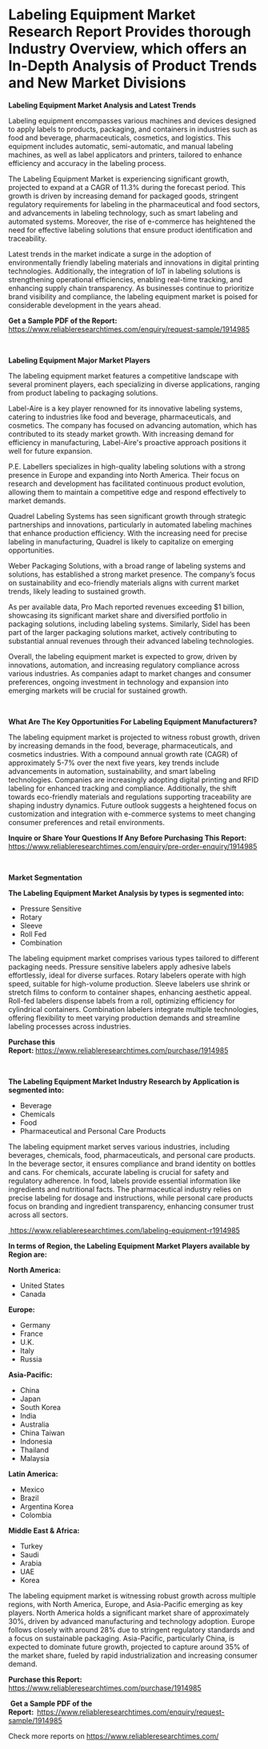 <p><h1>Labeling Equipment Market Research Report Provides thorough Industry Overview, which offers an In-Depth Analysis of Product Trends and New Market Divisions</h1></p><p><strong>Labeling Equipment Market Analysis and Latest Trends</strong></p>
<p><p>Labeling equipment encompasses various machines and devices designed to apply labels to products, packaging, and containers in industries such as food and beverage, pharmaceuticals, cosmetics, and logistics. This equipment includes automatic, semi-automatic, and manual labeling machines, as well as label applicators and printers, tailored to enhance efficiency and accuracy in the labeling process.</p><p>The Labeling Equipment Market is experiencing significant growth, projected to expand at a CAGR of 11.3% during the forecast period. This growth is driven by increasing demand for packaged goods, stringent regulatory requirements for labeling in the pharmaceutical and food sectors, and advancements in labeling technology, such as smart labeling and automated systems. Moreover, the rise of e-commerce has heightened the need for effective labeling solutions that ensure product identification and traceability.</p><p>Latest trends in the market indicate a surge in the adoption of environmentally friendly labeling materials and innovations in digital printing technologies. Additionally, the integration of IoT in labeling solutions is strengthening operational efficiencies, enabling real-time tracking, and enhancing supply chain transparency. As businesses continue to prioritize brand visibility and compliance, the labeling equipment market is poised for considerable development in the years ahead.</p></p>
<p><strong>Get a Sample PDF of the Report:&nbsp;</strong> <a href="https://www.reliableresearchtimes.com/enquiry/request-sample/1914985?utm_campaign=2740&utm_medium=2&utm_source=Github&utm_content=ia&utm_term=10042025&utm_id=labeling-equipment">https://www.reliableresearchtimes.com/enquiry/request-sample/1914985</a></p>
<p>&nbsp;</p>
<p><strong>Labeling Equipment Major Market Players</strong></p>
<p><p>The labeling equipment market features a competitive landscape with several prominent players, each specializing in diverse applications, ranging from product labeling to packaging solutions.</p><p>Label-Aire is a key player renowned for its innovative labeling systems, catering to industries like food and beverage, pharmaceuticals, and cosmetics. The company has focused on advancing automation, which has contributed to its steady market growth. With increasing demand for efficiency in manufacturing, Label-Aire's proactive approach positions it well for future expansion.</p><p>P.E. Labellers specializes in high-quality labeling solutions with a strong presence in Europe and expanding into North America. Their focus on research and development has facilitated continuous product evolution, allowing them to maintain a competitive edge and respond effectively to market demands.</p><p>Quadrel Labeling Systems has seen significant growth through strategic partnerships and innovations, particularly in automated labeling machines that enhance production efficiency. With the increasing need for precise labeling in manufacturing, Quadrel is likely to capitalize on emerging opportunities.</p><p>Weber Packaging Solutions, with a broad range of labeling systems and solutions, has established a strong market presence. The company’s focus on sustainability and eco-friendly materials aligns with current market trends, likely leading to sustained growth.</p><p>As per available data, Pro Mach reported revenues exceeding $1 billion, showcasing its significant market share and diversified portfolio in packaging solutions, including labeling systems. Similarly, Sidel has been part of the larger packaging solutions market, actively contributing to substantial annual revenues through their advanced labeling technologies.</p><p>Overall, the labeling equipment market is expected to grow, driven by innovations, automation, and increasing regulatory compliance across various industries. As companies adapt to market changes and consumer preferences, ongoing investment in technology and expansion into emerging markets will be crucial for sustained growth.</p></p>
<p>&nbsp;</p>
<p><strong>What Are The Key Opportunities For Labeling Equipment Manufacturers?</strong></p>
<p><p>The labeling equipment market is projected to witness robust growth, driven by increasing demands in the food, beverage, pharmaceuticals, and cosmetics industries. With a compound annual growth rate (CAGR) of approximately 5-7% over the next five years, key trends include advancements in automation, sustainability, and smart labeling technologies. Companies are increasingly adopting digital printing and RFID labeling for enhanced tracking and compliance. Additionally, the shift towards eco-friendly materials and regulations supporting traceability are shaping industry dynamics. Future outlook suggests a heightened focus on customization and integration with e-commerce systems to meet changing consumer preferences and retail environments.</p></p>
<p><strong>Inquire or Share Your Questions If Any Before Purchasing This Report:</strong> <a href="https://www.reliableresearchtimes.com/enquiry/pre-order-enquiry/1914985?utm_campaign=2740&utm_medium=2&utm_source=Github&utm_content=ia&utm_term=10042025&utm_id=labeling-equipment">https://www.reliableresearchtimes.com/enquiry/pre-order-enquiry/1914985</a></p>
<p>&nbsp;</p>
<p><strong>Market Segmentation</strong></p>
<p><strong>The Labeling Equipment Market Analysis by types is segmented into:</strong></p>
<p><ul><li>Pressure Sensitive</li><li>Rotary</li><li>Sleeve</li><li>Roll Fed</li><li>Combination</li></ul></p>
<p><p>The labeling equipment market comprises various types tailored to different packaging needs. Pressure sensitive labelers apply adhesive labels effortlessly, ideal for diverse surfaces. Rotary labelers operate with high speed, suitable for high-volume production. Sleeve labelers use shrink or stretch films to conform to container shapes, enhancing aesthetic appeal. Roll-fed labelers dispense labels from a roll, optimizing efficiency for cylindrical containers. Combination labelers integrate multiple technologies, offering flexibility to meet varying production demands and streamline labeling processes across industries.</p></p>
<p><strong>Purchase this Report:&nbsp;</strong><a href="https://www.reliableresearchtimes.com/purchase/1914985?utm_campaign=2740&utm_medium=2&utm_source=Github&utm_content=ia&utm_term=10042025&utm_id=labeling-equipment">https://www.reliableresearchtimes.com/purchase/1914985</a></p>
<p>&nbsp;</p>
<p><strong>The Labeling Equipment Market Industry Research by Application is segmented into:</strong></p>
<p><ul><li>Beverage</li><li>Chemicals</li><li>Food</li><li>Pharmaceutical and Personal Care Products</li></ul></p>
<p><p>The labeling equipment market serves various industries, including beverages, chemicals, food, pharmaceuticals, and personal care products. In the beverage sector, it ensures compliance and brand identity on bottles and cans. For chemicals, accurate labeling is crucial for safety and regulatory adherence. In food, labels provide essential information like ingredients and nutritional facts. The pharmaceutical industry relies on precise labeling for dosage and instructions, while personal care products focus on branding and ingredient transparency, enhancing consumer trust across all sectors.</p></p>
<p><a href="https://www.reliableresearchtimes.com/labeling-equipment-r1914985?utm_campaign=2740&utm_medium=2&utm_source=Github&utm_content=ia&utm_term=10042025&utm_id=labeling-equipment">&nbsp;https://www.reliableresearchtimes.com/labeling-equipment-r1914985</a></p>
<p><strong>In terms of Region, the Labeling Equipment Market Players available by Region are:</strong></p>
<p>
    <p> <strong> North America: </strong>
        <ul>
            <li>United States</li>
            <li>Canada</li>
        </ul>
        </p> 
    <p> <strong> Europe: </strong>
        <ul>
            <li>Germany</li>
            <li>France</li>
            <li>U.K.</li>
            <li>Italy</li>
            <li>Russia</li>
        </ul>
        </p> 
    <p> <strong> Asia-Pacific: </strong>
        <ul>
            <li>China</li>
            <li>Japan</li>
            <li>South Korea</li>
            <li>India</li>
            <li>Australia</li>
            <li>China Taiwan</li>
            <li>Indonesia</li>
            <li>Thailand</li>
            <li>Malaysia</li>
        </ul>
        </p> 
    <p> <strong> Latin America: </strong>
        <ul>
            <li>Mexico</li>
            <li>Brazil</li>
            <li>Argentina Korea</li>
            <li>Colombia</li>
        </ul>
        </p> 
    <p> <strong> Middle East & Africa: </strong>
        <ul>
            <li>Turkey</li>
            <li>Saudi</li>
            <li>Arabia</li>
            <li>UAE</li>
            <li>Korea</li>
        </ul>
    </p>
    </p>
<p><p>The labeling equipment market is witnessing robust growth across multiple regions, with North America, Europe, and Asia-Pacific emerging as key players. North America holds a significant market share of approximately 30%, driven by advanced manufacturing and technology adoption. Europe follows closely with around 28% due to stringent regulatory standards and a focus on sustainable packaging. Asia-Pacific, particularly China, is expected to dominate future growth, projected to capture around 35% of the market share, fueled by rapid industrialization and increasing consumer demand.</p></p>
<p><strong>Purchase this Report: </strong><a href="https://www.reliableresearchtimes.com/purchase/1914985?utm_campaign=2740&utm_medium=2&utm_source=Github&utm_content=ia&utm_term=10042025&utm_id=labeling-equipment">https://www.reliableresearchtimes.com/purchase/1914985</a></p>
<p>&nbsp;<strong>Get a Sample PDF of the Report:&nbsp;&nbsp;</strong><a href="https://www.reliableresearchtimes.com/enquiry/request-sample/1914985?utm_campaign=2740&utm_medium=2&utm_source=Github&utm_content=ia&utm_term=10042025&utm_id=labeling-equipment">https://www.reliableresearchtimes.com/enquiry/request-sample/1914985</a></p>
<p><strong></strong></p>
<p>Check more reports on <a href="https://www.reliableresearchtimes.com/?utm_campaign=2740&utm_medium=2&utm_source=Github&utm_content=ia&utm_term=10042025&utm_id=labeling-equipment">https://www.reliableresearchtimes.com/</a></p>